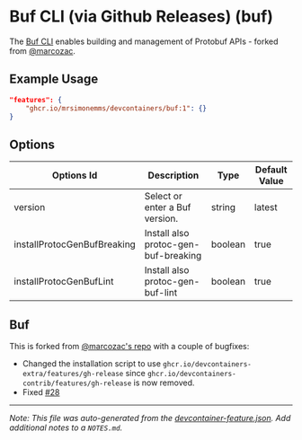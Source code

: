 
# Buf CLI (via Github Releases) (buf)

The [Buf CLI](https://buf.build/product/cli) enables building and management of Protobuf APIs - forked from [@marcozac](https://github.com/marcozac/devcontainer-features/tree/main/src/buf).

## Example Usage

```json
"features": {
    "ghcr.io/mrsimonemms/devcontainers/buf:1": {}
}
```

## Options

| Options Id | Description | Type | Default Value |
|-----|-----|-----|-----|
| version | Select or enter a Buf version. | string | latest |
| installProtocGenBufBreaking | Install also protoc-gen-buf-breaking | boolean | true |
| installProtocGenBufLint | Install also protoc-gen-buf-lint | boolean | true |

## Buf

This is forked from [@marcozac's repo](https://github.com/marcozac/devcontainer-features/tree/main/src/buf)
with a couple of bugfixes:

* Changed the installation script to use `ghcr.io/devcontainers-extra/features/gh-release`
  since `ghcr.io/devcontainers-contrib/features/gh-release` is now removed.
* Fixed [#28](https://github.com/marcozac/devcontainer-features/issues/28)


---

_Note: This file was auto-generated from the [devcontainer-feature.json](https://github.com/mrsimonemms/devcontainers/blob/main/src/buf/devcontainer-feature.json).  Add additional notes to a `NOTES.md`._
